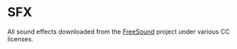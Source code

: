 # SFX

All sound effects downloaded from the [FreeSound](https://freesound.org/)
project under various CC licenses.
